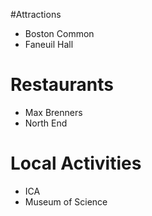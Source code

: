 #Attractions 
- Boston Common 
- Faneuil Hall
# Restaurants
- Max Brenners
- North End 
# Local Activities 
- ICA
- Museum of Science
